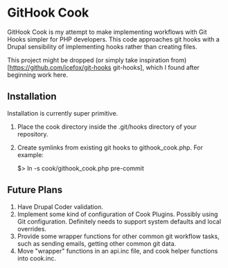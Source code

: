 # GitHook Cook

GitHook Cook is my attempt to make implementing workflows with Git 
Hooks simpler for PHP developers. This code approaches git hooks with a 
Drupal sensibility of implementing hooks rather than creating files.

This project might be dropped (or simply take inspiration from) 
[https://github.com/icefox/git-hooks git-hooks], which I found after 
beginning work here.

## Installation

Installation is currently super primitive.

1. Place the cook directory inside the .git/hooks directory of your 
repository.
2. Create symlinks from existing git hooks to githook_cook.php. For example:

    $> ln -s cook/githook_cook.php pre-commit

## Future Plans
1. Have Drupal Coder validation.
2. Implement some kind of configuration of Cook Plugins. Possibly using 
Git configuration. Definitely needs to support system defaults and 
local overrides.
3. Provide some wrapper functions for other common git workflow tasks, 
such as sending emails, getting other common git data.
4. Move "wrapper" functions in an api.inc file, and cook helper 
functions into cook.inc.
